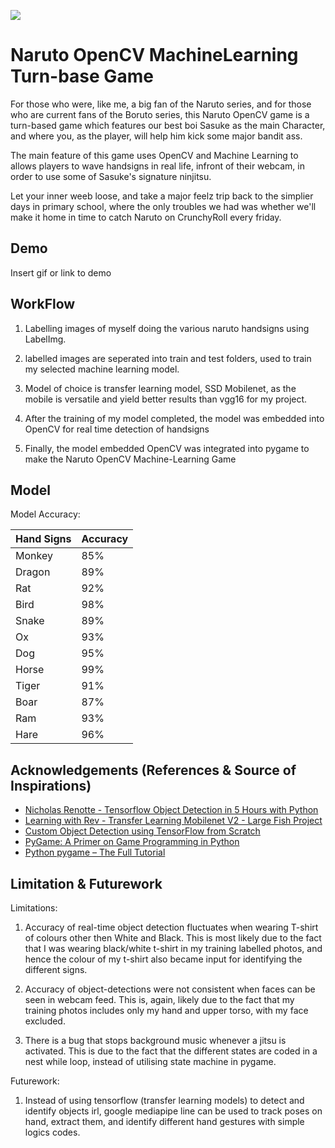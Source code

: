 
![](https://github.com/kukujiaopython/Naruto-OpenCV-Machine-learning-Game/blob/main/naruto%20game%20banner.PNG)

# Naruto OpenCV MachineLearning Turn-base Game

For those who were, like me, a big fan of the Naruto series, and for those who are current fans of the Boruto series,
this Naruto OpenCV game is a turn-based game which features our best boi Sasuke as the main Character,
and where you, as the player, will help him kick some major bandit ass.

The main feature of this game uses OpenCV and Machine Learning to allows players to wave handsigns in real life, infront of their
webcam, in order to use some of Sasuke's signature ninjitsu. 

Let your inner weeb loose, and take a major feelz trip back to the simplier days in primary school,
where the only troubles we had was whether we'll make it home in time to catch Naruto on CrunchyRoll every friday.




## Demo

Insert gif or link to demo


## WorkFlow 

1) Labelling images of myself doing the various naruto handsigns using LabelImg. 

2) labelled images are seperated into train and test folders, used to train my selected machine learning model.

3) Model of choice is transfer learning model, SSD Mobilenet, as the mobile is versatile and yield better results than vgg16 for my project.

4) After the training of my model completed, the model was embedded into OpenCV for real time detection of handsigns

5) Finally, the model embedded OpenCV was integrated into pygame to make the Naruto OpenCV Machine-Learning Game


## Model


Model Accuracy:

| Hand Signs | Accuracy |
| ---------- | -------- |
| Monkey     | 85%      |
| Dragon     | 89%      |
| Rat        | 92%      |
| Bird       | 98%      |
| Snake      | 89%      |
| Ox         | 93%      |
| Dog        | 95%      |
| Horse      | 99%      |
| Tiger      | 91%      |
| Boar       | 87%      |
| Ram        | 93%      |
| Hare       | 96%      |





## Acknowledgements (References & Source of Inspirations)

 - [Nicholas Renotte - Tensorflow Object Detection in 5 Hours with Python ](https://www.youtube.com/watch?v=yqkISICHH-U)
 - [Learning with Rev - Transfer Learning Mobilenet V2 - Large Fish Project](https://www.youtube.com/watch?v=DElZ6sn3ADI)
 - [Custom Object Detection using TensorFlow from Scratch](https://towardsdatascience.com/custom-object-detection-using-tensorflow-from-scratch-e61da2e10087)
 - [PyGame: A Primer on Game Programming in Python](https://realpython.com/pygame-a-primer/)
 - [Python pygame – The Full Tutorial](https://coderslegacy.com/python/python-pygame-tutorial/)

## Limitation & Futurework

Limitations:

1) Accuracy of real-time object detection fluctuates when wearing T-shirt of colours other then White and Black. This is most likely due to the fact that I was wearing black/white t-shirt in my training labelled photos, and hence the colour of my t-shirt also became input for identifying the different signs.

2) Accuracy of object-detections were not consistent when faces can be seen in webcam feed. This is, again, likely due to the fact that my training photos includes only my hand and upper torso, with my face excluded.

3) There is a bug that stops background music whenever a jitsu is activated. This is due to the fact that the different states are coded in a nest while loop, instead of utilising state machine in pygame.


Futurework:

1) Instead of using tensorflow (transfer learning models) to detect and identify objects irl, google mediapipe line can be used to track poses on hand, extract them, and identify different hand gestures with simple logics codes. 
